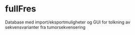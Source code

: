 # fullFres
Database med import/eksportmuligheter og GUI for tolkning av sekvensvarianter fra tumorsekvensering

